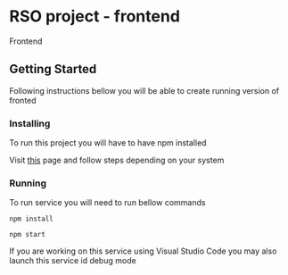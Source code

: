 # RSO project - frontend

Frontend

## Getting Started

Following instructions bellow you will be able to create running version of fronted

### Installing

To run this project you will have to have npm installed

Visit [this](https://www.npmjs.com/package/npm) page and follow steps depending on your system

### Running

To run service you will need to run bellow commands

```
npm install
```

```
npm start
```

If you are working on this service using Visual Studio Code you may also launch this service id debug mode